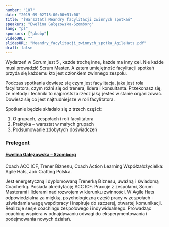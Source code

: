 ```yaml
---
number: "187"
date: "2019-09-02T18:00:00+01:00"
title: "[Warsztat] Meandry facylitacji zwinnych spotkań"
speakers: "Ewelina Gałęzowska-Szomborg"
lang: "pl"
sponsors: ["pkobp"]
videoURL: ""
slidesURL: "Meandry_facylitacji_zwinnych_spotka_AgileHats.pdf"
draft: false
---
```


Wydarzeń w Scrum jest 5 , każde trochę inne, każde ma inny cel. Nie każde musi prowadzić Scrum Master. A zatem umiejętność facylitacji spotkań przyda się każdemu kto jest członkiem zwinnego zespołu.

Podczas spotkania dowiesz się czym jest facylitacja, jaka jest rola facylitatora, czym różni się od trenera, lidera i konsultanta. Przekonasz się, że metody i techniki to najprostsza rzecz jaką jesteś w stanie organizować. Dowiesz się co jest najtrudniejsze w roli facylitatora.

Spotkanie będzie składało się z trzech części:
1. O grupach, zespołach i roli facylitatora
2. Praktyka – warsztat w małych grupach
3. Podsumowanie zdobytych doświadczeń


### Prelegent

#### <a href="https://www.linkedin.com/in/ewelina-ga%C5%82%C4%99zowska-szomborg-221a5067/" target="_blank">Ewelina Gałęzowska – Szomborg</a>
Coach ACC ICF, Trener Biznesu, Coach Action Learning
Współzałożycielka: Agile Hats, Job Crafting Polska.

Jest energetyczną i dyplomowaną Trenerką Biznesu, uważną i świadomą Coacherką. Posiada akredytację ACC ICF. Pracuje z zespołami, Scrum Masterami i liderami nad rozwojem w kierunku zwinności.
W Agile Hats odpowiedzialna za miękką, psychologiczną część pracy w zespołach - uświadamia wagę współpracy i inspiruje do szczerej, otwartej komunikacji.
Realizuje sesje coachingu zespołowego i indywidualnego. Prowadząc coaching wspiera w odnajdywaniu odwagi do eksperymentowania i podejmowania nowych działań.
